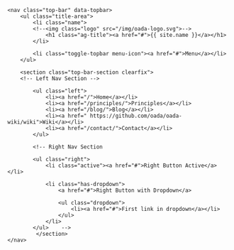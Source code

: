 

    <nav class="top-bar" data-topbar>
        <ul class="title-area">
            <li class="name">
            <!--<img class="logo" src="/img/oada-logo.svg">-->
                <h1 class="ag-title"><a href="#">{{ site.name }}</a></h1>
            </li>

            <li class="toggle-topbar menu-icon"><a href="#">Menu</a></li>
        </ul>

        <section class="top-bar-section clearfix">
        <!-- Left Nav Section -->

            <ul class="left">
                <li><a href="/">Home</a></li>
                <li><a href="/principles/">Principles</a></li>
                <li><a href="/blog/">Blog</a></li>
                <li><a href=" https://github.com/oada/oada-wiki/wiki">Wiki</a></li>
                <li><a href="/contact/">Contact</a></li>
            </ul>

            <!-- Right Nav Section 

            <ul class="right">
                <li class="active"><a href="#">Right Button Active</a></li>

                <li class="has-dropdown">
                    <a href="#">Right Button with Dropdown</a>

                    <ul class="dropdown">
                        <li><a href="#">First link in dropdown</a></li>
                    </ul>
                </li>
            </ul>    -->   
             </section>
    </nav>

